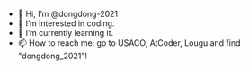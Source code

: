 - 👋 Hi, I’m @dongdong-2021
- 👀 I’m interested in coding.
- 🌱 I’m currently learning it.
- 📫 How to reach me: go to USACO, AtCoder, Lougu and find "dongdong_2021"!

<!---
dongdong-2021/dongdong-2021 is a ✨ special ✨ repository because its `README.md` (this file) appears on your GitHub profile.
You can click the Preview link to take a look at your changes.
--->

